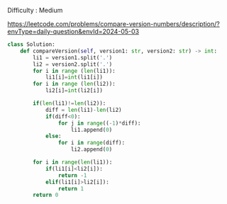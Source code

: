 Difficulty : Medium 

https://leetcode.com/problems/compare-version-numbers/description/?envType=daily-question&envId=2024-05-03


```python
class Solution:
    def compareVersion(self, version1: str, version2: str) -> int:
        li1 = version1.split('.')
        li2 = version2.split('.')
        for i in range (len(li1)):
            li1[i]=int(li1[i])
        for i in range (len(li2)):
            li2[i]=int(li2[i])

        if(len(li1)!=len(li2)):
            diff = len(li1)-len(li2)
            if(diff<0):
                for j in range((-1)*diff):
                    li1.append(0)
            else:
                for i in range(diff):
                    li2.append(0)

        for i in range(len(li1)):
            if(li1[i]<li2[i]):
                return -1
            elif(li1[i]>li2[i]):
                return 1
        return 0
```
